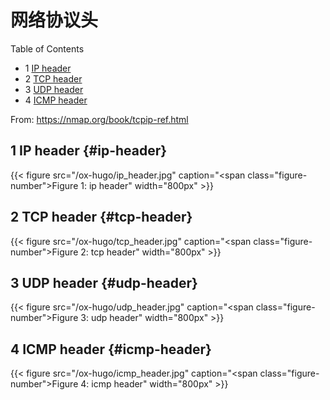 # 网络协议头


<div class="ox-hugo-toc toc has-section-numbers">

<div class="heading">Table of Contents</div>

- <span class="section-num">1</span> [IP header](#ip-header)
- <span class="section-num">2</span> [TCP header](#tcp-header)
- <span class="section-num">3</span> [UDP header](#udp-header)
- <span class="section-num">4</span> [ICMP header](#icmp-header)

</div>
<!--endtoc-->

From: <https://nmap.org/book/tcpip-ref.html>


## <span class="section-num">1</span> IP header {#ip-header}

<a id="figure--fig:wang-9915a410"></a>

{{< figure src="/ox-hugo/ip_header.jpg" caption="<span class=\"figure-number\">Figure 1: </span>ip header" width="800px" >}}


## <span class="section-num">2</span> TCP header {#tcp-header}

<a id="figure--fig:wang-f4d49110"></a>

{{< figure src="/ox-hugo/tcp_header.jpg" caption="<span class=\"figure-number\">Figure 2: </span>tcp header" width="800px" >}}


## <span class="section-num">3</span> UDP header {#udp-header}

<a id="figure--fig:wang-630ff401"></a>

{{< figure src="/ox-hugo/udp_header.jpg" caption="<span class=\"figure-number\">Figure 3: </span>udp header" width="800px" >}}


## <span class="section-num">4</span> ICMP header {#icmp-header}

<a id="figure--fig:wang-d41d8cd9"></a>

{{< figure src="/ox-hugo/icmp_header.jpg" caption="<span class=\"figure-number\">Figure 4: </span>icmp header" width="800px" >}}

